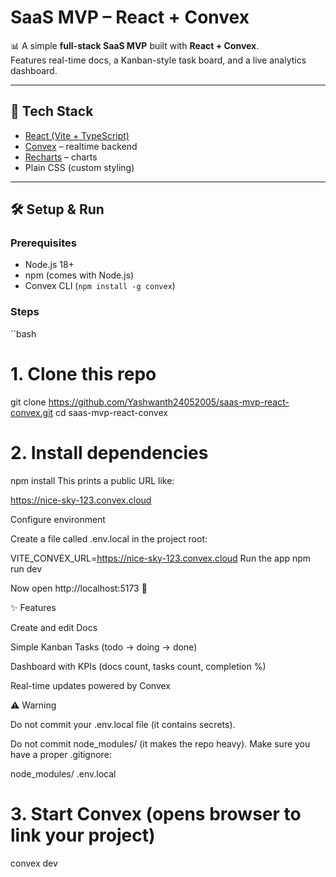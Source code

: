 # SaaS MVP – React + Convex

📊 A simple **full-stack SaaS MVP** built with **React + Convex**.  
Features real-time docs, a Kanban-style task board, and a live analytics dashboard.

---

## 🚀 Tech Stack
- [React (Vite + TypeScript)](https://react.dev/)
- [Convex](https://convex.dev/) – realtime backend
- [Recharts](https://recharts.org/) – charts
- Plain CSS (custom styling)

---

## 🛠️ Setup & Run

### Prerequisites
- Node.js 18+
- npm (comes with Node.js)
- Convex CLI (`npm install -g convex`)

### Steps
``bash
# 1. Clone this repo
git clone https://github.com/Yashwanth24052005/saas-mvp-react-convex.git
cd saas-mvp-react-convex

# 2. Install dependencies
npm install
This prints a public URL like:

https://nice-sky-123.convex.cloud

Configure environment

Create a file called .env.local in the project root:

VITE_CONVEX_URL=https://nice-sky-123.convex.cloud
Run the app
npm run dev


Now open http://localhost:5173
 🎉

✨ Features

Create and edit Docs

Simple Kanban Tasks (todo → doing → done)

Dashboard with KPIs (docs count, tasks count, completion %)

Real-time updates powered by Convex

⚠️ Warning

Do not commit your .env.local file (it contains secrets).

Do not commit node_modules/ (it makes the repo heavy).
Make sure you have a proper .gitignore:

node_modules/
.env.local






# 3. Start Convex (opens browser to link your project)
convex dev
